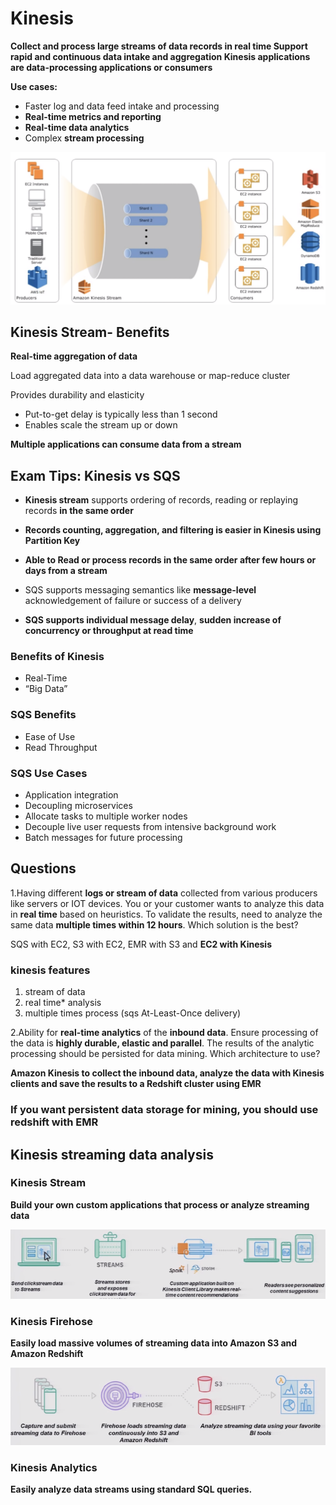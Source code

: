 # Kinesis

**Collect and process large streams of data records in real time Support rapid and continuous data intake and aggregation Kinesis applications are data-processing applications or consumers**

**Use cases:**

* Faster log and data feed intake and processing 
* **Real-time metrics and reporting**
* **Real-time data analytics**
* Complex **stream processing**

![Alt Image Text](images/18_1.jpg "Body image")


## Kinesis Stream- Benefits 

**Real-time aggregation of data**

Load aggregated data into a data warehouse or map-reduce cluster 

Provides durability and elasticity 

* Put-to-get delay is typically less than 1 second 
* Enables scale the stream up or down 

**Multiple applications can consume data from a stream** 

## Exam Tips:  Kinesis vs SQS

* **Kinesis stream** supports ordering of records, reading or replaying records **in the same order** 
* **Records counting, aggregation, and filtering is easier in Kinesis using Partition Key** 
* **Able to Read or process records in the same order after few hours or days from a stream** 

* SQS supports messaging semantics like **message-level** acknowledgement of failure or success of a delivery 
* **SQS supports individual message delay**, **sudden increase of concurrency or throughput at read time**


### Benefits of Kinesis

* Real-Time
* “Big Data”

### SQS Benefits

* Ease of Use
* Read Throughput

### SQS Use Cases

* Application integration
* Decoupling microservices
* Allocate tasks to multiple worker nodes
* Decouple live user requests from intensive background work
* Batch messages for future processing


## Questions

1.Having different **logs or stream of data** collected from various producers like servers or IOT devices. You or your customer wants to analyze this data in **real time** based on heuristics. To validate the results, need to analyze the same data **multiple times within 12 hours**. Which solution is the best? 


SQS with EC2, S3 with EC2, EMR with S3 and **EC2 with Kinesis** 

### kinesis features

1. stream of data
2. real time* analysis
3. multiple times process (sqs At-Least-Once delivery)


2.Ability for **real-time analytics** of the **inbound data**. Ensure processing of the data is **highly durable, elastic and parallel**. The results of the analytic processing should be persisted for data mining. Which architecture to use? 

**Amazon Kinesis to collect the inbound data, analyze the data with Kinesis clients and save the results to a Redshift cluster using EMR**


### If you want persistent data storage for mining, you should use redshift with EMR


## Kinesis streaming data analysis

### Kinesis Stream

**Build your own custom applications that process or analyze streaming data**

![Alt Image Text](images/18_2.jpg "Body image")

### Kinesis Firehose

**Easily load massive volumes of streaming data into Amazon S3 and Amazon Redshift**

![Alt Image Text](images/18_3.jpg "Body image")

### Kinesis Analytics

**Easily analyze data streams using standard SQL queries.**



